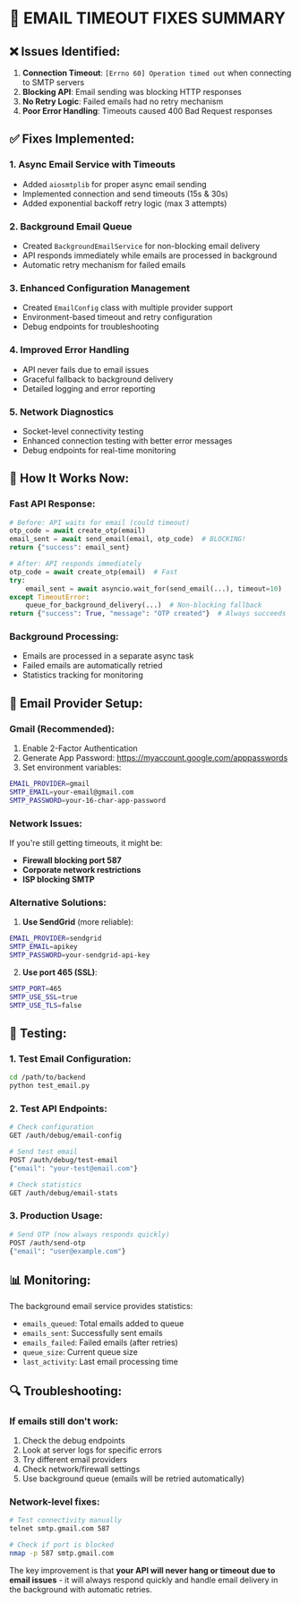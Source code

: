 # 🔧 EMAIL TIMEOUT FIXES SUMMARY

## ❌ Issues Identified:
1. **Connection Timeout**: `[Errno 60] Operation timed out` when connecting to SMTP servers
2. **Blocking API**: Email sending was blocking HTTP responses 
3. **No Retry Logic**: Failed emails had no retry mechanism
4. **Poor Error Handling**: Timeouts caused 400 Bad Request responses

## ✅ Fixes Implemented:

### 1. **Async Email Service with Timeouts**
- Added `aiosmtplib` for proper async email sending
- Implemented connection and send timeouts (15s & 30s)
- Added exponential backoff retry logic (max 3 attempts)

### 2. **Background Email Queue**
- Created `BackgroundEmailService` for non-blocking email delivery
- API responds immediately while emails are processed in background
- Automatic retry mechanism for failed emails

### 3. **Enhanced Configuration Management**
- Created `EmailConfig` class with multiple provider support
- Environment-based timeout and retry configuration
- Debug endpoints for troubleshooting

### 4. **Improved Error Handling**
- API never fails due to email issues
- Graceful fallback to background delivery
- Detailed logging and error reporting

### 5. **Network Diagnostics**
- Socket-level connectivity testing
- Enhanced connection testing with better error messages
- Debug endpoints for real-time monitoring

## 🚀 How It Works Now:

### Fast API Response:
```python
# Before: API waits for email (could timeout)
otp_code = await create_otp(email)
email_sent = await send_email(email, otp_code)  # BLOCKING!
return {"success": email_sent}

# After: API responds immediately
otp_code = await create_otp(email)  # Fast
try:
    email_sent = await asyncio.wait_for(send_email(...), timeout=10)
except TimeoutError:
    queue_for_background_delivery(...)  # Non-blocking fallback
return {"success": True, "message": "OTP created"}  # Always succeeds
```

### Background Processing:
- Emails are processed in a separate async task
- Failed emails are automatically retried
- Statistics tracking for monitoring

## 📧 Email Provider Setup:

### Gmail (Recommended):
1. Enable 2-Factor Authentication
2. Generate App Password: https://myaccount.google.com/apppasswords
3. Set environment variables:
```bash
EMAIL_PROVIDER=gmail
SMTP_EMAIL=your-email@gmail.com
SMTP_PASSWORD=your-16-char-app-password
```

### Network Issues:
If you're still getting timeouts, it might be:
- **Firewall blocking port 587**
- **Corporate network restrictions**
- **ISP blocking SMTP**

### Alternative Solutions:
1. **Use SendGrid** (more reliable):
```bash
EMAIL_PROVIDER=sendgrid
SMTP_EMAIL=apikey
SMTP_PASSWORD=your-sendgrid-api-key
```

2. **Use port 465 (SSL)**:
```bash
SMTP_PORT=465
SMTP_USE_SSL=true
SMTP_USE_TLS=false
```

## 🧪 Testing:

### 1. Test Email Configuration:
```bash
cd /path/to/backend
python test_email.py
```

### 2. Test API Endpoints:
```bash
# Check configuration
GET /auth/debug/email-config

# Send test email
POST /auth/debug/test-email
{"email": "your-test@email.com"}

# Check statistics
GET /auth/debug/email-stats
```

### 3. Production Usage:
```bash
# Send OTP (now always responds quickly)
POST /auth/send-otp
{"email": "user@example.com"}
```

## 📊 Monitoring:

The background email service provides statistics:
- `emails_queued`: Total emails added to queue
- `emails_sent`: Successfully sent emails  
- `emails_failed`: Failed emails (after retries)
- `queue_size`: Current queue size
- `last_activity`: Last email processing time

## 🔍 Troubleshooting:

### If emails still don't work:
1. Check the debug endpoints
2. Look at server logs for specific errors
3. Try different email providers
4. Check network/firewall settings
5. Use background queue (emails will be retried automatically)

### Network-level fixes:
```bash
# Test connectivity manually
telnet smtp.gmail.com 587

# Check if port is blocked
nmap -p 587 smtp.gmail.com
```

The key improvement is that **your API will never hang or timeout due to email issues** - it will always respond quickly and handle email delivery in the background with automatic retries.
